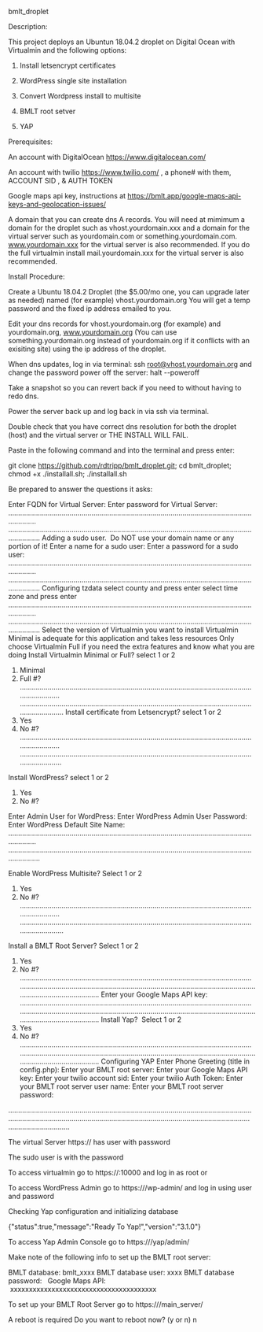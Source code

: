 bmlt_droplet

Description:

This project deploys an Ubuntun 18.04.2 droplet on Digital Ocean with Virtualmin and the following options:

1.  Install letsencrypt certificates

1. WordPress single site installation

2. Convert Wordpress install to multisite

3.  BMLT root setver

4.  YAP

Prerequisites:

An account with DigitalOcean https://www.digitalocean.com/

An account with twilio https://www.twilio.com/ , a phone# with them, ACCOUNT SID , & AUTH TOKEN

Google maps api key, instructions at https://bmlt.app/google-maps-api-keys-and-geolocation-issues/

A domain that you can create dns A records. You will need at mimimum a domain for the droplet such as vhost.yourdomain.xxx and a domain for the virtual server such as yourdomain.com or something.yourdomain.com. www.yourdomain.xxx for the virtual server is also recommended. If you do the full virtualmin install mail.yourdomain.xxx for the virtual server is also recommended.

Install Procedure:

Create a Ubuntu 18.04.2 Droplet (the $5.00/mo one, you can upgrade later as needed) named (for example) vhost.yourdomain.org
You will get a temp password and the fixed ip address emailed to you.

Edit your dns records for vhost.yourdomain.org (for example) and yourdomain.org, www.yourdomain.org (You can use something.yourdomain.org instead of yourdomain.org if it conflicts with an exisiting site) using the ip address of the droplet.

When dns updates, log in via terminal: ssh root@vhost.yourdomain.org and change the password
power off the server: halt --poweroff

Take a snapshot so you can revert back if you need to without having to redo dns.

Power the server back up and log back in via ssh via terminal.

Double check that you have correct dns resolution for both the droplet (host) and the virtual server or THE INSTALL WILL FAIL.

Paste in the following command and into the terminal and press enter:

git clone https://github.com/rdtripp/bmlt_droplet.git; cd bmlt_droplet; chmod +x ./installall.sh; ./installall.sh

Be prepared to answer the questions it asks:

Enter FQDN for Virtual Server: 
Enter password for Virtual Server:  
………………………………………………………………………………………………………………………..
………………………………………………………………………………………………………………………….
Adding a sudo user.  Do NOT use your domain name or any portion of it! 
Enter a name for a sudo user: 
Enter a password for a sudo user: 
………………………………………………………………………………………………………………………..
………………………………………………………………………………………………………………………….
Configuring tzdata
select county and press enter
select time zone and press enter
………………………………………………………………………………………………………………………..
………………………………………………………………………………………………………………………….
Select the version of Virtualmin you want to install 
Virtualmin Minimal is adequate for this application and takes less resources 
Only choose Virtualmin Full if you need the extra features and know what you are doing 
Install Virtualmin Minimal or Full? select 1 or 2 
1) Minimal 
2) Full 
#? 
………………………………………………………………………………………………………………………..
………………………………………………………………………………………………………………………….
Install certificate from Letsencrypt? select 1 or 2 
1) Yes 
2) No 
#? 
………………………………………………………………………………………………………………………..
…………………………………………………………………………………………………………………………

Install WordPress? select 1 or 2 
1) Yes 
2) No 
#? 

Enter Admin User for WordPress:
Enter WordPress Admin User Password:
Enter WordPress Default Site Name:
………………………………………………………………………………………………………………………..
………………………………………………………………………………………………………………………….


Enable WordPress Multisite? Select 1 or 2 
1) Yes 
2) No 
#? 
………………………………………………………………………………………………………………………..
………………………………………………………………………………………………………………………….

Install a BMLT Root Server? Select 1 or 2 
1) Yes 
2) No 
#? 
………………………………………………………………………………………………………………………..………………………………………………………………………………………………………………………….
Enter your Google Maps API key:
………………………………………………………………………………………………………………………..………………………………………………………………………………………………………………………….
Install Yap?  Select 1 or 2 
1) Yes 
2) No 
#? 
………………………………………………………………………………………………………………………..………………………………………………………………………………………………………………………….
Configuring YAP 
Enter Phone Greeting (title in config.php):
Enter your BMLT root server:
Enter your Google Maps API key:
Enter your twilio account sid:
Enter your twilio Auth Token:
Enter your BMLT root server user name:
Enter your BMLT root server password:

………………………………………………………………………………………………………………………..………………………………………………………………………………………………………………………….

The virtual Server https://<your droplet FQDN> has user  with password 


The sudo user is <sudo user selected at setup>with the password <sudo password selected at setup> 


To access virtualmin go to https://<your droplet FQDN>:10000 and log in as root or <your sudo user> 


To access WordPress Admin go to https://<your virtual server FQDN>/wp-admin/ and log in using user <admin user selected at setup> and password <password selected at setup> 


Checking Yap configuration and initializing database 

{"status":true,"message":"Ready To Yap!","version":"3.1.0"} 

To access Yap Admin Console go to https://<your virtual server FQDN>/yap/admin/ 


Make note of the following info to set up the BMLT root server: 

BMLT database: bmlt_xxxx
BMLT database user: xxxx
BMLT database password:  <this will be the same as the virtual server user password>
Google Maps API:  xxxxxxxxxxxxxxxxxxxxxxxxxxxxxxxxxxxxxxx 

To set up your BMLT Root Server go to https://<virtual server FQDN>/main_server/ 


A reboot is required 
Do you want to reboot now? (y or n) n  
